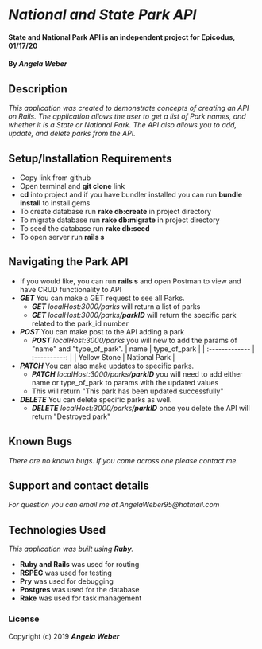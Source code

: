 # _National and State Park API_

#### **State and National Park API is an independent project for Epicodus, 01/17/20**

#### By _**Angela Weber**_

## Description
  _This application was created to demonstrate concepts of creating an API on Rails. The application allows the user to get a list of Park names, and whether it is a State or National Park. The API also allows you to add, update, and delete parks from the API._

## Setup/Installation Requirements

* Copy link from github
* Open terminal and __git clone__ link
* __cd__ into project and if you have bundler installed you can run __bundle install__ to install gems
* To create database run __rake db:create__ in project directory
* To migrate database run __rake db:migrate__ in project directory
* To seed the database run __rake db:seed__
* To open server run __rails s__

## Navigating the Park API
* If you would like, you can run __rails s__ and open Postman to view and have CRUD functionality to API
* **_GET_** You can make a GET request to see all Parks.
  * **_GET_** _localHost:3000/parks_ will return a list of parks
  * **_GET_** _localHost:3000/parks/**parkID**_ will return the specific park related to the park_id number
* **_POST_** You can make post to the API adding a park
  * **_POST_** _localHost:3000/parks_ you will new to add the params of "name" and "type_of_park".
  | name      | type_of_park    |
| :------------- | :----------: |
|  Yellow Stone | National Park   |
* **_PATCH_** You can also make updates to specific parks.
  * **_PATCH_** _localHost:3000/parks/**parkID**_ you will need to add either name or type_of_park to params with the updated values
  * This will return "This park has been updated successfully"
* **_DELETE_** You can delete specific parks as well.
  * **_DELETE_** _localHost:3000/parks/**parkID**_ once you delete the API will return "Destroyed park"


## Known Bugs

_There are no known bugs. If you come across one please contact me._

## Support and contact details

_For question you can email me at AngelaWeber95@hotmail.com_

## Technologies Used

_This application was built using __Ruby__._
* __Ruby and Rails__ was used for routing
* __RSPEC__ was used for testing
* __Pry__ was used for debugging
* __Postgres__ was used for the database
* __Rake__ was used for task management

### License

Copyright (c) 2019 **_Angela Weber_**
